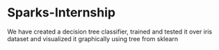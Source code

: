 # Sparks-Internship
We have created a decision tree classifier, trained and tested it over iris dataset and visualized it graphically using tree from sklearn 

